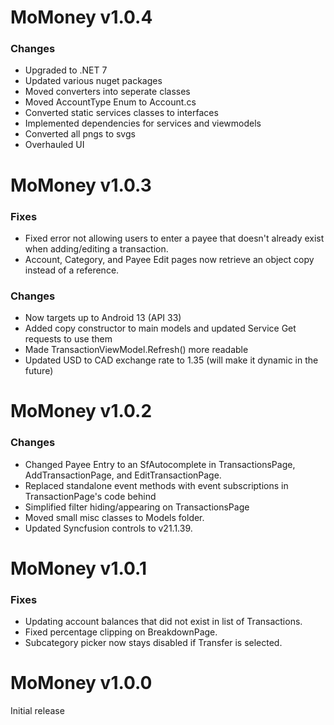 # MoMoney v1.0.4

### Changes

* Upgraded to .NET 7
* Updated various nuget packages
* Moved converters into seperate classes
* Moved AccountType Enum to Account.cs
* Converted static services classes to interfaces
* Implemented dependencies for services and viewmodels
* Converted all pngs to svgs
* Overhauled UI


# MoMoney v1.0.3

### Fixes

* Fixed error not allowing users to enter a payee that doesn't already exist when adding/editing a transaction.
* Account, Category, and Payee Edit pages now retrieve an object copy instead of a reference.

### Changes

* Now targets up to Android 13 (API 33)
* Added copy constructor to main models and updated Service Get requests to use them
* Made TransactionViewModel.Refresh() more readable
* Updated USD to CAD exchange rate to 1.35 (will make it dynamic in the future)


# MoMoney v1.0.2

### Changes

* Changed Payee Entry to an SfAutocomplete in TransactionsPage, AddTransactionPage, and EditTransactionPage.
* Replaced standalone event methods with event subscriptions in TransactionPage's code behind
* Simplified filter hiding/appearing on TransactionsPage
* Moved small misc classes to Models folder.
* Updated Syncfusion controls to v21.1.39.


# MoMoney v1.0.1

### Fixes

* Updating account balances that did not exist in list of Transactions.
* Fixed percentage clipping on BreakdownPage.
* Subcategory picker now stays disabled if Transfer is selected.


# MoMoney v1.0.0

Initial release


